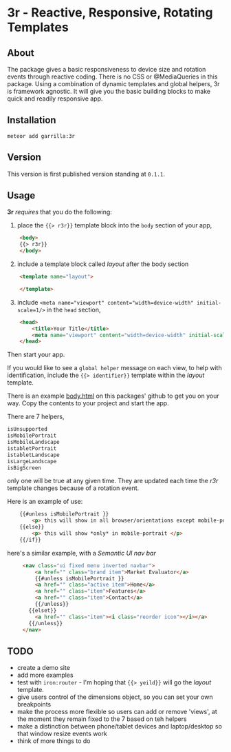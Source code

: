 3r - Reactive, Responsive, Rotating Templates
===========================================

About
-----

The package gives a basic responsiveness to device size and rotation events through reactive coding. There is no CSS or @MediaQueries in this package. Using a combination of dynamic templates and global helpers, 3r is framework agnostic. It will give you the basic building blocks to make quick and readily responsive app.

Installation
------------

    meteor add garrilla:3r

Version
-------

This version is first published version standing at `0.1.1`.

Usage
-----

**3r** _requires_ that you do the following:

1. place the `{{> r3r}}` template block into the `body` section of your app,
````html
    <body>
    {{> r3r}}
    </body>
````

2. include a template block called _layout_ after the body section
````html
    <template name="layout">

    </template>
````

3. include  `<meta name="viewport" content="width=device-width" initial-scale=1/>` in the `head` section,
````html
    <head>
        <title>Your Title</title>
        <meta name="viewport" content="width=device-width" initial-scale=1/>
    </head>
````

Then start your app.

If you would like to see a `global helper` message on each view, to help with identification, include the `{{> identifier}}` template within the _layout_ template.

There is an example [body.html](https://github.com/garrilla/garrilla-3r/blob/master/body.html) on this packages' github to get you on your way. Copy the contents to your project and start the app.


There are 7 helpers,
````html
isUnsupported
isMobilePortrait
isMobileLandscape
istabletPortrait
istabletLandscape
isLargeLandscape
isBigScreen
````
only one will be true at any given time. They are updated each time the _r3r_ template changes because of a rotation event.

Here is an example of use:
````html
    {{#unless isMobilePortrait }}
        <p> this will show in all browser/orientations except mobile-portrait </p>
    {{else}}
        <p> this will show *only* in mobile-portrait </p>
    {{/if}}
````

here's a similar example, with a _Semantic UI nav bar_
````html
     <nav class="ui fixed menu inverted navbar">
         <a href="" class="brand item">Market Evaluator</a>
         {{#unless isMobilePortrait }}
         <a href="" class="active item">Home</a>
         <a href="" class="item">Features</a>
         <a href="" class="item">Contact</a>
         {{/unless}}
       {{elset}}
         <a href="" class="item"><i class="reorder icon"></i></a>
       {{/unless}}
     </nav>
````

TODO
----
  - create a demo site
  - add more examples
  - test with `iron:router` - I'm hoping that `{{> yeild}}` will go the _layout_ template.
  - give users control of the dimensions object, so you can set your own breakpoints
  - make the process more flexible so users can add or remove 'views', at the moment they remain fixed to the 7 based on teh helpers
  - make a distinction between phone/tablet devices and laptop/desktop so that window resize events work
  - think of more things to do